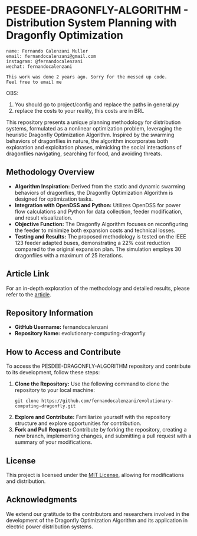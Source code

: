 # PESDEE-DRAGONFLY-ALGORITHM - Distribution System Planning with Dragonfly Optimization

```
name: Fernando Calenzani Muller
email: fernandocalenzani@gmail.com
instagram: @fernandocalenzani
wechat: fernandocalenzani

This work was done 2 years ago. Sorry for the messed up code.
Feel free to email me
```

OBS:
1. You should go to project/config and replace the paths in general.py
2. replace the costs to your reality, this costs are in BRL

This repository presents a unique planning methodology for distribution systems, formulated as a nonlinear optimization problem, leveraging the heuristic Dragonfly Optimization Algorithm. Inspired by the swarming behaviors of dragonflies in nature, the algorithm incorporates both exploration and exploitation phases, mimicking the social interactions of dragonflies navigating, searching for food, and avoiding threats.

## Methodology Overview

- **Algorithm Inspiration:** Derived from the static and dynamic swarming behaviors of dragonflies, the Dragonfly Optimization Algorithm is designed for optimization tasks.
- **Integration with OpenDSS and Python:** Utilizes OpenDSS for power flow calculations and Python for data collection, feeder modification, and result visualization.
- **Objective Function:** The Dragonfly Algorithm focuses on reconfiguring the feeder to minimize both expansion costs and technical losses.
- **Testing and Results:** The proposed methodology is tested on the IEEE 123 feeder adapted buses, demonstrating a 22% cost reduction compared to the original expansion plan. The simulation employs 30 dragonflies with a maximum of 25 iterations.

## Article Link

For an in-depth exploration of the methodology and detailed results, please refer to the [article](https://repositorio.ifes.edu.br/bitstream/handle/123456789/1291/TCC_Metodologia_Planejamento_Multiest%C3%A1gios_Expans%C3%A3o_Energia.pdf?sequence=1&isAllowed=y).

## Repository Information

- **GitHub Username:** fernandocalenzani
- **Repository Name:** evolutionary-computing-dragonfly

## How to Access and Contribute

To access the PESDEE-DRAGONFLY-ALGORITHM repository and contribute to its development, follow these steps:

1. **Clone the Repository:** Use the following command to clone the repository to your local machine:
   ```
   git clone https://github.com/fernandocalenzani/evolutionary-computing-dragonfly.git
   ```
2. **Explore and Contribute:** Familiarize yourself with the repository structure and explore opportunities for contribution.
3. **Fork and Pull Request:** Contribute by forking the repository, creating a new branch, implementing changes, and submitting a pull request with a summary of your modifications.

## License

This project is licensed under the [MIT License](LICENSE), allowing for modifications and distribution.

## Acknowledgments

We extend our gratitude to the contributors and researchers involved in the development of the Dragonfly Optimization Algorithm and its application in electric power distribution systems.
